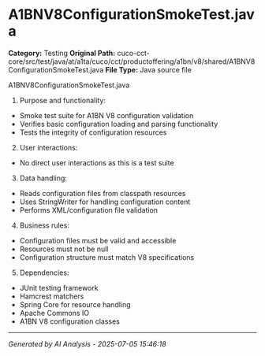 # A1BNV8ConfigurationSmokeTest.java

**Category:** Testing
**Original Path:** cuco-cct-core/src/test/java/at/a1ta/cuco/cct/productoffering/a1bn/v8/shared/A1BNV8ConfigurationSmokeTest.java
**File Type:** Java source file

A1BNV8ConfigurationSmokeTest.java
1. Purpose and functionality:
- Smoke test suite for A1BN V8 configuration validation
- Verifies basic configuration loading and parsing functionality
- Tests the integrity of configuration resources

2. User interactions:
- No direct user interactions as this is a test suite

3. Data handling:
- Reads configuration files from classpath resources
- Uses StringWriter for handling configuration content
- Performs XML/configuration file validation

4. Business rules:
- Configuration files must be valid and accessible
- Resources must not be null
- Configuration structure must match V8 specifications

5. Dependencies:
- JUnit testing framework
- Hamcrest matchers
- Spring Core for resource handling
- Apache Commons IO
- A1BN V8 configuration classes

---
*Generated by AI Analysis - 2025-07-05 15:46:18*
